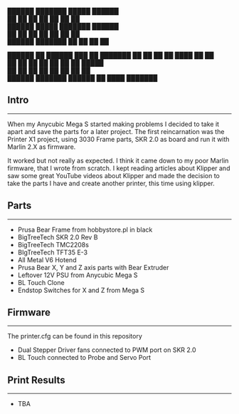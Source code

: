 
██████  ███████  █████  ██████             
██   ██ ██      ██   ██ ██   ██            
██████  █████   ███████ ██████             
██   ██ ██      ██   ██ ██   ██            
██████  ███████ ██   ██ ██   ██            
                                           
                                           
 ██████ ██       ██████  ███    ██ ███████ 
██      ██      ██    ██ ████   ██ ██      
██      ██      ██    ██ ██ ██  ██ █████   
██      ██      ██    ██ ██  ██ ██ ██      
 ██████ ███████  ██████  ██   ████ ███████ 
                                 
                                                                               
## Intro
***
When my Anycubic Mega S started making problems I decided to take it apart and save the parts for a later project.
The first reincarnation was the Printer X1 project, using 3030 Frame parts, SKR 2.0 as board and run it with Marlin 2.X as firmware.

It worked but not really as expected. I think it came down to my poor Marlin firmware, that I wrote from scratch.
I kept reading articles about Klipper and saw some great YouTube videos about Klipper and made the decision to take the parts I have and create another printer, this time using klipper.

## Parts
***
- Prusa Bear Frame from hobbystore.pl in black
- BigTreeTech SKR 2.0 Rev B
- BigTreeTech TMC2208s
- BIgTreeTech TFT35 E-3 
- All Metal V6 Hotend
- Prusa Bear X, Y and Z axis parts with Bear Extruder
- Leftover 12V PSU from Anycubic Mega S
- BL Touch Clone
- Endstop Switches for X and Z from Mega S

## Firmware
***
The printer.cfg can be found in this repository
- Dual Stepper Driver fans connected to PWM port on SKR 2.0
- BL Touch connected to Probe and Servo Port

## Print Results
***
- TBA